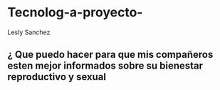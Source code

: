 # Tecnolog-a-proyecto-
Lesly Sanchez 

## ¿ Que puedo hacer para que mis compañeros esten mejor informados sobre su bienestar reproductivo y sexual 
